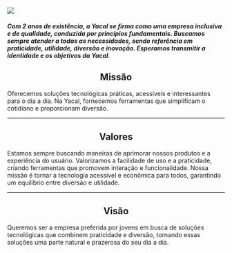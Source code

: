 <p>
  <img src="https://media4.giphy.com/media/v1.Y2lkPTc5MGI3NjExd3pwbHU0MGtvMTFqNHJxYTU1eHBoZ3loM3dkMTdvcWo5M3Njc2hubCZlcD12MV9pbnRlcm5hbF9naWZfYnlfaWQmY3Q9Zw/n8PDxkS22YehwPtYfX/giphy.gif"
</p>

##### Com 2 anos de existência, a Yacal se firma como uma empresa inclusiva e de qualidade, conduzida por princípios fundamentais. Buscamos sempre atender a todas as necessidades, sendo referência em praticidade, utilidade, diversão e inovação. Esperamos transmitir a identidade e os objetivos da Yacal.



<h2 align="center"> Missão </h2>

Oferecemos soluções tecnológicas práticas, acessíveis e interessantes para o dia a dia. Na Yacal, fornecemos ferramentas que simplificam o cotidiano e proporcionam diversão.


---

<h2 align="center"> Valores </h2>

Estamos sempre buscando maneiras de aprimorar nossos produtos e a experiência do usuário. Valorizamos a facilidade de uso e a praticidade, criando ferramentas que promovem interação e funcionalidade. Nossa missão é tornar a tecnologia acessível e econômica para todos, garantindo um equilíbrio entre diversão e utilidade.

---

<h2 align="center"> Visão </h2>

Queremos ser a empresa preferida por jovens em busca de soluções tecnológicas que combinem praticidade e diversão, tornando essas soluções uma parte natural e prazerosa do seu dia a dia.
